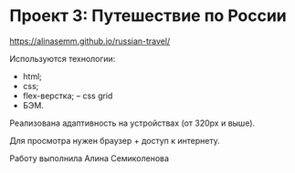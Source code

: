 # Проект 3: Путешествие по России
https://alinasemm.github.io/russian-travel/

Используются технологии: 
- html;
- css;
- flex-верстка;
– css grid
- БЭМ.

Реализована адаптивность на устройствах (от 320px и выше).

Для просмотра нужен браузер + доступ к интернету.

Работу выполнила Алина Семиколенова
